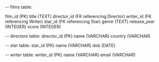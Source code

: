 -- films table:

film_id (PK)
title (TEXT)
director_id (FK referencing Director)
writer_id (FK referencing Writer)
star_id (FK referencing Star)
genre (TEXT)
release_year (INTEGER)
score (INTEGER)

-- directors table:
director_id (PK)
name (VARCHAR)
country (VARCHAR)


-- star table:
star_id (PK)
name (VARCHAR)
dob (DATE)

-- writer table:
writer_id (PK)
name (VARCHAR)
email (VARCHAR)
